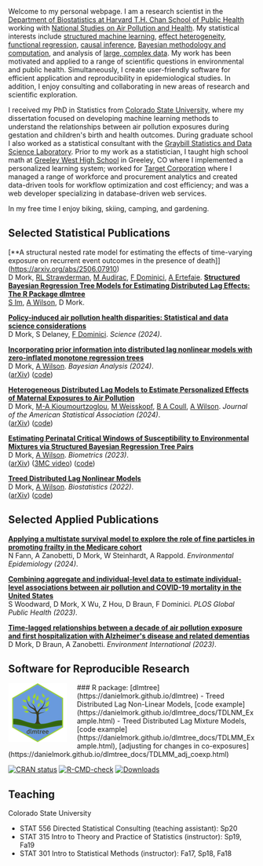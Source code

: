 Welcome to my personal webpage. I am a research scientist in the [Department of Biostatistics at Harvard T.H. Chan School of Public Health](https://www.hsph.harvard.edu/biostatistics/) working with [National Studies on Air Pollution and Health](https://www.hsph.harvard.edu/nsaph/). My statistical interests include [structured machine learning](https://onlinelibrary.wiley.com/doi/abs/10.1111/biom.13568), [effect heterogeneity](https://arxiv.org/abs/2109.13763), [functional regression](https://doi.org/10.1093/biostatistics/kxaa051), [causal inference](https://arxiv.org/abs/2306.03011), [Bayesian methodology and computation](https://arxiv.org/abs/2301.12937), and analysis of [large, complex data](https://doi.org/10.1016/j.envint.2022.107694). My work has been motivated and applied to a range of scientific questions in environmental and public health. Simultaneously, I create user-friendly software for efficient application and reproducibility in epidemiological studies. In addition, I enjoy consulting and collaborating in new areas of research and scientific exploration.  

I received my PhD in Statistics from [Colorado State University](https://statistics.colostate.edu/), where my dissertation focused on developing machine learning methods to understand the relationships between air pollution exposures during gestation and children's birth and health outcomes. During graduate school I also worked as a statistical consultant with the [Graybill Statistics and Data Science Laboratory](https://statlab.colostate.edu/). Prior to my work as a statistician, I taught high school math at [Greeley West High School](https://www.greeleyschools.org/Domain/29) in Greeley, CO where I implemented a personalized learning system; worked for [Target Corporation](https://corporate.target.com) where I managed a range of workforce and procurement analytics and created data-driven tools for workflow optimization and cost efficiency; and was a web developer specializing in database-driven web services.

In my free time I enjoy biking, skiing, camping, and gardening.

## Selected Statistical Publications
[**A structural nested rate model for estimating the effects of time-varying exposure on recurrent event outcomes in the presence of death]](https://arxiv.org/abs/2506.07910)<br/>D Mork, [RL Strawderman](https://www.urmc.rochester.edu/people/112359920-robert-l-strawderman), [M Audirac](https://audiracmichelle.com), [F Dominici](https://www.hsph.harvard.edu/francesca-dominici/), [A Ertefaie](https://ertefaie.com).
[**Structured Bayesian Regression Tree Models for Estimating Distributed Lag Effects: The R Package dlmtree**](https://arxiv.org/abs/2504.18452) <br/>[S Im](https://seongwonim.github.io), [A Wilson](https://anderwilson.github.io/), D Mork.

[**Policy-induced air pollution health disparities: Statistical and data science considerations**](https://doi.org/10.1126/science.adp1870) <br />D Mork, S Delaney, [F Dominici](https://www.hsph.harvard.edu/francesca-dominici/). *Science (2024)*.

[**Incorporating prior information into distributed lag nonlinear models with zero-inflated monotone regression trees**](https://doi.org/10.1214/23-BA1412) <br />D Mork, [A Wilson](https://anderwilson.github.io/). *Bayesian Analysis (2024)*.<br />([arXiv](https://arxiv.org/abs/2301.12937)) ([code](https://github.com/danielmork/monotone_dlnm))

[**Heterogeneous Distributed Lag Models to Estimate Personalized Effects of Maternal Exposures to Air Pollution**](https://doi.org/10.1080/01621459.2023.2258595)<br />D Mork, [M-A Kioumourtzoglou](https://marianthi.github.io/makLAB.github.io/), [M Weisskopf](https://www.hsph.harvard.edu/weisskopf-lab/), [B A Coull](https://www.hsph.harvard.edu/brent-coull/), [A Wilson](https://anderwilson.github.io/). *Journal of the American Statistical Association (2024)*.<br /> ([arXiv](https://arxiv.org/abs/2109.13763)) ([code](https://github.com/danielmork/HDLM))

[**Estimating Perinatal Critical Windows of Susceptibility to Environmental Mixtures via Structured Bayesian Regression Tree Pairs**](https://onlinelibrary.wiley.com/doi/abs/10.1111/biom.13568)<br />D Mork, [A Wilson](https://anderwilson.github.io/). *Biometrics (2023)*.<br />([arXiv](http://arxiv.org/abs/2102.09071)) ([3MC video](https://youtu.be/UR3jvu8Wn3k?t=28)) ([code](https://github.com/danielmork/dlmtree))

[**Treed Distributed Lag Nonlinear Models**](https://doi.org/10.1093/biostatistics/kxaa051)<br />D Mork, [A Wilson](https://anderwilson.github.io/). *Biostatistics (2022)*.<br />([arXiv](https://arxiv.org/abs/2010.06147)) ([code](https://github.com/danielmork/dlmtree))

## Selected Applied Publications
[**Applying a multistate survival model to explore the role of fine particles in promoting frailty in the Medicare cohort**](https://doi.org/10.1097/ee9.0000000000000285)<br />N Fann, A Zanobetti, D Mork, W Steinhardt, A Rappold. *Environmental Epidemiology (2024)*.

[**Combining aggregate and individual-level data to estimate individual-level associations between air pollution and COVID-19 mortality in the United States**](https://doi.org/10.1371/journal.pgph.0002178)<br />S Woodward, D Mork, X Wu, Z Hou, D Braun, F Dominici. *PLOS Global Public Health (2023)*.

[**Time-lagged relationships between a decade of air pollution exposure and first hospitalization with Alzheimer's disease and related dementias**](https://doi.org/10.1016/j.envint.2022.107694)<br />D Mork, D Braun, A Zanobetti. *Environment International (2023)*.

## Software for Reproducible Research
<img src="img/apple-touch-icon-120x120.png" style="float:left; margin-right: 20px;" />
### R package: [dlmtree](https://danielmork.github.io/dlmtree)
- Treed Distributed Lag Non-Linear Models, [code example](https://danielmork.github.io/dlmtree_docs/TDLNM_Example.html)
- Treed Distributed Lag Mixture Models, [code example](https://danielmork.github.io/dlmtree_docs/TDLMM_Example.html), [adjusting for changes in co-exposures](https://danielmork.github.io/dlmtree_docs/TDLMM_adj_coexp.html)
  
[![CRAN
status](https://www.r-pkg.org/badges/version/dlmtree)](https://CRAN.R-project.org/package=dlmtree)
[![R-CMD-check](https://github.com/danielmork/dlmtree/actions/workflows/R-CMD-check.yaml/badge.svg)](https://github.com/danielmork/dlmtree/actions/workflows/R-CMD-check.yaml)
[![Downloads](https://cranlogs.r-pkg.org/badges/grand-total/dlmtree)](https://CRAN.R-project.org/package=dlmtree)

## Teaching
Colorado State University
- STAT 556 Directed Statistical Consulting (teaching assistant): Sp20
- STAT 315 Intro to Theory and Practice of Statistics (instructor): Sp19, Fa19
- STAT 301 Intro to Statistical Methods (instructor): Fa17, Sp18, Fa18

